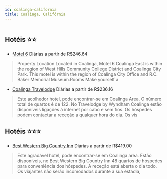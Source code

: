 ```yaml
---
id: coalinga-california
title: Coalinga, Califórnia
---
```


<center><img src="https://assets.cosmos-data.com/1/095a7ae9eec7e73b42cfbb162dc14085/452498.jpg" alt="" /></center>


## Hotéis ⭐️⭐️

-    [Motel 6](https://www.hurb.com/aud/https://www.hurb.com/hoteis/coalinga/motel-6-JNP-JP915883?cmp=18055) Diárias a partir de R$246.64
   > Property Location Located in Coalinga, Motel 6 Coalinga East is within the region of West Hills Community College District and Coalinga City Park. This motel is within the region of Coalinga City Office and R.C. Baker Memorial Museum.Rooms Make yourself a
-    [Coalinga Travelodge](https://www.hurb.com/aud/https://www.hurb.com/hoteis/coalinga/coalinga-travelodge-JNP-JP783068?cmp=18055) Diárias a partir de R$236.16
   > Este acolhedor hotel, pode encontrar-se em Coalinga Area. O número total de quartos é de 122. No Travelodge by Wyndham Coalinga estão disponíveis ligações à internet por cabo e sem fios. Os hóspedes podem contactar a receção a qualquer hora do dia. Os vis

## Hotéis ⭐️⭐️⭐️

-    [Best Western Big Country Inn](https://www.hurb.com/aud/https://www.hurb.com/hoteis/coalinga/best-western-big-country-inn-JNP-JP093022?cmp=18055) Diárias a partir de R$419.00
   > Este agradável hotel, pode encontrar-se em Coalinga area. Estão disponíveis, no Best Western Big Country Inn 48 quartos de hóspedes para conveniência dos hóspedes. A receção está aberta o dia todo. Os viajantes não serão incomodados durante a sua estadia,
